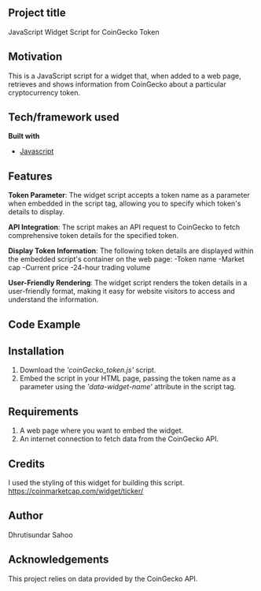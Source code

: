## Project title
JavaScript Widget Script for CoinGecko Token

## Motivation
This is a JavaScript script for a widget that, when added to a web page, retrieves and shows information from CoinGecko about a particular cryptocurrency token.


## Tech/framework used
<b>Built with</b>
- [Javascript](https://www.javascript.com/)

## Features
**Token Parameter**: 
The widget script accepts a token name as a parameter when embedded in the script tag, allowing you to specify which token's details to display.

**API Integration**: 
The script makes an API request to CoinGecko to fetch comprehensive token details for the specified token.

**Display Token Information**: 
The following token details are displayed within the embedded script's container on the web page:
-Token name
-Market cap
-Current price
-24-hour trading volume


**User-Friendly Rendering**: 
The widget script renders the token details in a user-friendly format, making it easy for website visitors to access and understand the information.

## Code Example
<script src="coingecko_token.js"></script>
<div class="coingecko-widget" data-widget-name="bitcoin"></div>


## Installation
1. Download the *'coinGecko_token.js'* script.
2. Embed the script in your HTML page, passing the token name as a parameter using the *'data-widget-name'* attribute in the script tag.


## Requirements
1. A web page where you want to embed the widget.
2. An internet connection to fetch data from the CoinGecko API.

## Credits
I used the styling of this widget for building this script.
https://coinmarketcap.com/widget/ticker/

## Author
Dhrutisundar Sahoo

## Acknowledgements
This project relies on data provided by the CoinGecko API.

